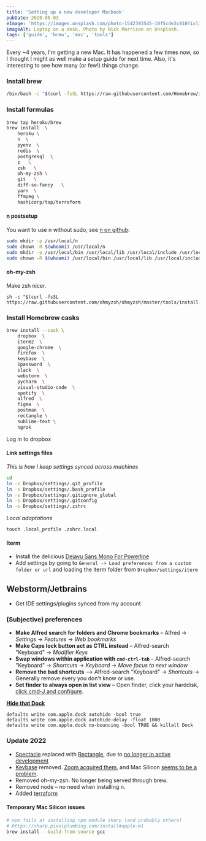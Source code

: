 ```yaml
---
title: 'Setting up a new developer Macbook'
pubDate: 2020-06-03
eImage: 'https://images.unsplash.com/photo-1542393545-10f5cde2c810?ixlib=rb-1.2.1&ixid=eyJhcHBfaWQiOjEyMDd9&auto=format&fit=crop&w=1001&q=80'
imageAlt: Laptop on a desk. Photo by Nick Morrison on Unsplash.
tags: ['guide', 'brew', 'mac', 'tools']
---
```


Every ~4 years, I'm getting a new Mac. It has happened a few times now, so I thought I might as well make a setup guide for next time.
Also, it's interesting to see how many (or few!) things change.


### Install brew

```bash
/bin/bash -c "$(curl -fsSL https://raw.githubusercontent.com/Homebrew/install/master/install.sh)"
```

### Install formulas

```bash
brew tap heroku/brew
brew install  \
    heroku \
    n  \
    pyenv  \
    redis  \
    postgresql  \
    z   \
    zsh   \
    oh-my-zsh \
    git   \
    diff-so-fancy   \
    yarn  \
    ffmpeg \
    hashicorp/tap/terraform
```

#### n postsetup

You want to use n without sudo, see [n on github](https://github.com/tj/n#installation):

```bash
sudo mkdir -p /usr/local/n
sudo chown -R $(whoami) /usr/local/n
sudo mkdir -p /usr/local/bin /usr/local/lib /usr/local/include /usr/local/share
sudo chown -R $(whoami) /usr/local/bin /usr/local/lib /usr/local/include /usr/local/share
```

#### oh-my-zsh

Make zsh nicer.

```
sh -c "$(curl -fsSL https://raw.githubusercontent.com/ohmyzsh/ohmyzsh/master/tools/install.sh)"
```

### Install Homebrew casks

```bash
brew install --cask \
    dropbox  \
    iterm2  \
    google-chrome  \
    firefox  \
    keybase  \
    1password  \
    slack  \
    webstorm  \
    pycharm  \
    visual-studio-code  \
    spotify  \
    alfred  \
    figma  \
    postman  \
    rectangle \
    sublime-text \
    ngrok
```

Log in to dropbox

#### Link settings files

_This is how I keep settings synced across machines_

```bash
cd
ln -s Dropbox/settings/.git_profile
ln -s Dropbox/settings/.bash_profile
ln -s Dropbox/settings/.gitignore_global
ln -s Dropbox/settings/.gitconfig
ln -s Dropbox/settings/.zshrc
```

_Local adaptations_

```
touch .local_profile .zshrc.local
```

#### Iterm

- Install the delicious [Dejavu Sans Mono For Powerline](https://github.com/powerline/fonts/tree/master/DejaVuSansMono)
- Add settings by going to `General -> Load preferences from a custom folder or url` and loading the iterm folder from `Dropbox/settings/iterm`

## Webstorm/Jetbrains

- Get IDE settings/plugins synced from my account

### (Subjective) preferences

- **Make Alfred search for folders and Chrome bookmarks** – Alfred -> _Settings_ -> _Features_ -> _Web bookmarks_
- **Make Caps lock button act as CTRL instead** – Alfred-search "Keyboard" -> _Modifier Keys_
- **Swap windows within application with `cmd-ctrl-tab`** – Alfred-search "Keyboard" -> _Shortcuts_ -> _Keyboard_ -> _Move focus to next window_
- **Remove the bad shortcuts** –> Alfred-search "Keyboard" -> _Shortcuts_ -> Generally remove every you don't know or use.
- **Set finder to always open in list view** – Open finder, click your harddisk, [click cmd-J and configure](https://apple.stackexchange.com/questions/284467/how-to-set-finder-to-always-use-list-view).

**[Hide that Dock](https://apple.stackexchange.com/questions/59556/is-there-a-way-to-completely-disable-dock)**

```
defaults write com.apple.dock autohide -bool true 
defaults write com.apple.dock autohide-delay -float 1000 
defaults write com.apple.dock no-bouncing -bool TRUE && killall Dock
```

### Update 2022

- [Spectacle](https://www.spectacleapp.com/) replaced with [Rectangle](https://rectangleapp.com/), due to [no longer in active development](https://www.spectacleapp.com/)
- [Keybase](https://keybase.io/) removed. [Zoom acquired them](https://blog.zoom.us/zoom-acquires-keybase-and-announces-goal-of-developing-the-most-broadly-used-enterprise-end-to-end-encryption-offering/), and Mac Silicon [seems to be a problem](https://www.reddit.com/r/Keybase/comments/qiuxgn/apple_silicon_support/).
- Removed oh-my-zsh. No longer being served through brew.
- Removed node – no need when installing n.
- Added [terraform](https://www.terraform.io/downloads)

#### Temporary Mac Silicon issues


```bash
# npm fails at installing npm module sharp (and probably others)
# https://sharp.pixelplumbing.com/install#apple-m1
brew install --build-from-source gcc
```
